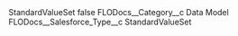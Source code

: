 <?xml version="1.0" encoding="UTF-8"?>
<CustomMetadata xmlns="http://soap.sforce.com/2006/04/metadata" xmlns:xsi="http://www.w3.org/2001/XMLSchema-instance" xmlns:xsd="http://www.w3.org/2001/XMLSchema">
    <label>StandardValueSet</label>
    <protected>false</protected>
    <values>
        <field>FLODocs__Category__c</field>
        <value xsi:type="xsd:string">Data Model</value>
    </values>
    <values>
        <field>FLODocs__Salesforce_Type__c</field>
        <value xsi:type="xsd:string">StandardValueSet</value>
    </values>
</CustomMetadata>
